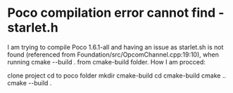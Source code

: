 
# Poco compilation error cannot find - starlet.h

I am trying to compile Poco 1.6.1-all and having an issue as starlet.sh is not found (referenced from Foundation/src/OpcomChannel.cpp:19:10), when running cmake --build . from cmake-build folder.
How I am procced:

clone project
cd to poco folder
mkdir cmake-build
cd cmake-build
cmake ..
cmake --build .



        